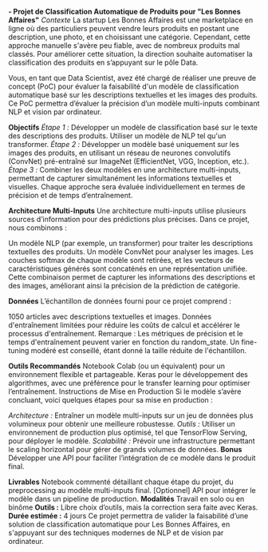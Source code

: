 **- Projet de Classification Automatique de Produits pour "Les Bonnes Affaires"**
*Contexte*
La startup Les Bonnes Affaires est une marketplace en ligne où des particuliers peuvent vendre leurs produits en postant une description, une photo, et en choisissant une catégorie. Cependant, cette approche manuelle s'avère peu fiable, avec de nombreux produits mal classés. Pour améliorer cette situation, la direction souhaite automatiser la classification des produits en s’appuyant sur le pôle Data.

Vous, en tant que Data Scientist, avez été chargé de réaliser une preuve de concept (PoC) pour évaluer la faisabilité d'un modèle de classification automatique basé sur les descriptions textuelles et les images des produits. Ce PoC permettra d’évaluer la précision d’un modèle multi-inputs combinant NLP et vision par ordinateur.

**Objectifs**
*Étape 1 :* Développer un modèle de classification basé sur le texte des descriptions des produits. Utiliser un modèle de NLP tel qu'un transformer.
*Étape 2 :* Développer un modèle basé uniquement sur les images des produits, en utilisant un réseau de neurones convolutifs (ConvNet) pré-entraîné sur ImageNet (EfficientNet, VGG, Inception, etc.).
*Étape 3 :* Combiner les deux modèles en une architecture multi-inputs, permettant de capturer simultanément les informations textuelles et visuelles.
Chaque approche sera évaluée individuellement en termes de précision et de temps d’entraînement.

**Architecture Multi-Inputs**
Une architecture multi-inputs utilise plusieurs sources d’information pour des prédictions plus précises. Dans ce projet, nous combinons :

Un modèle NLP (par exemple, un transformer) pour traiter les descriptions textuelles des produits.
Un modèle ConvNet pour analyser les images.
Les couches softmax de chaque modèle sont retirées, et les vecteurs de caractéristiques générés sont concaténés en une représentation unifiée. Cette combinaison permet de capturer les informations des descriptions et des images, améliorant ainsi la précision de la prédiction de catégorie.

**Données**
L’échantillon de données fourni pour ce projet comprend :

1050 articles avec descriptions textuelles et images.
Données d'entraînement limitées pour réduire les coûts de calcul et accélérer le processus d'entraînement.
Remarque : Les métriques de précision et le temps d'entraînement peuvent varier en fonction du random_state. Un fine-tuning modéré est conseillé, étant donné la taille réduite de l'échantillon.

**Outils Recommandés**
Notebook Colab (ou un équivalent) pour un environnement flexible et partageable.
Keras pour le développement des algorithmes, avec une préférence pour le transfer learning pour optimiser l’entraînement.
Instructions de Mise en Production
Si le modèle s’avère concluant, voici quelques étapes pour sa mise en production :

*Architecture :* Entraîner un modèle multi-inputs sur un jeu de données plus volumineux pour obtenir une meilleure robustesse.
*Outils :* Utiliser un environnement de production plus optimisé, tel que TensorFlow Serving, pour déployer le modèle.
*Scalabilité :* Prévoir une infrastructure permettant le scaling horizontal pour gérer de grands volumes de données.
**Bonus**
Développer une API pour faciliter l’intégration de ce modèle dans le produit final.

**Livrables**
Notebook commenté détaillant chaque étape du projet, du preprocessing au modèle multi-inputs final.
[Optionnel] API pour intégrer le modèle dans un pipeline de production.
**Modalités**
Travail en solo ou en binôme
**Outils :** Libre choix d’outils, mais la correction sera faite avec Keras.
**Durée estimée :** 4 jours
Ce projet permettra de valider la faisabilité d’une solution de classification automatique pour Les Bonnes Affaires, en s'appuyant sur des techniques modernes de NLP et de vision par ordinateur.